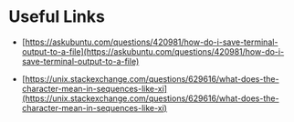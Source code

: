 # Useful Links

- [https://askubuntu.com/questions/420981/how-do-i-save-terminal-output-to-a-file](https://askubuntu.com/questions/420981/how-do-i-save-terminal-output-to-a-file)

- [https://unix.stackexchange.com/questions/629616/what-does-the-character-mean-in-sequences-like-xi](https://unix.stackexchange.com/questions/629616/what-does-the-character-mean-in-sequences-like-xi)